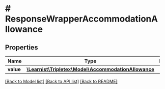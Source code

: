 # # ResponseWrapperAccommodationAllowance

## Properties

Name | Type | Description | Notes
------------ | ------------- | ------------- | -------------
**value** | [**\Learnist\Tripletex\Model\AccommodationAllowance**](AccommodationAllowance.md) |  | [optional]

[[Back to Model list]](../../README.md#models) [[Back to API list]](../../README.md#endpoints) [[Back to README]](../../README.md)
